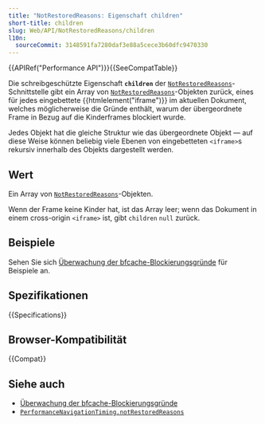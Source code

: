 ```yaml
---
title: "NotRestoredReasons: Eigenschaft children"
short-title: children
slug: Web/API/NotRestoredReasons/children
l10n:
  sourceCommit: 3148591fa7280daf3e88a5cece3b60dfc9470330
---
```


{{APIRef("Performance API")}}{{SeeCompatTable}}

Die schreibgeschützte Eigenschaft **`children`** der [`NotRestoredReasons`](/de/docs/Web/API/NotRestoredReasons)-Schnittstelle gibt ein Array von [`NotRestoredReasons`](/de/docs/Web/API/NotRestoredReasons)-Objekten zurück, eines für jedes eingebettete {{htmlelement("iframe")}} im aktuellen Dokument, welches möglicherweise die Gründe enthält, warum der übergeordnete Frame in Bezug auf die Kinderframes blockiert wurde.

Jedes Objekt hat die gleiche Struktur wie das übergeordnete Objekt — auf diese Weise können beliebig viele Ebenen von eingebetteten `<iframe>`s rekursiv innerhalb des Objekts dargestellt werden.

## Wert

Ein Array von [`NotRestoredReasons`](/de/docs/Web/API/NotRestoredReasons)-Objekten.

Wenn der Frame keine Kinder hat, ist das Array leer; wenn das Dokument in einem cross-origin `<iframe>` ist, gibt `children` `null` zurück.

## Beispiele

Sehen Sie sich [Überwachung der bfcache-Blockierungsgründe](/de/docs/Web/API/Performance_API/Monitoring_bfcache_blocking_reasons) für Beispiele an.

## Spezifikationen

{{Specifications}}

## Browser-Kompatibilität

{{Compat}}

## Siehe auch

- [Überwachung der bfcache-Blockierungsgründe](/de/docs/Web/API/Performance_API/Monitoring_bfcache_blocking_reasons)
- [`PerformanceNavigationTiming.notRestoredReasons`](/de/docs/Web/API/PerformanceNavigationTiming/notRestoredReasons)
